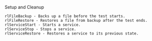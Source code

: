 Setup and Cleanup

    rlFileBackup - Backs up a file before the test starts.
    rlFileRestore - Restores a file from backup after the test ends.
    rlServiceStart - Starts a service.
    rlServiceStop - Stops a service.
    rlServiceRestore - Restores a service to its previous state.

